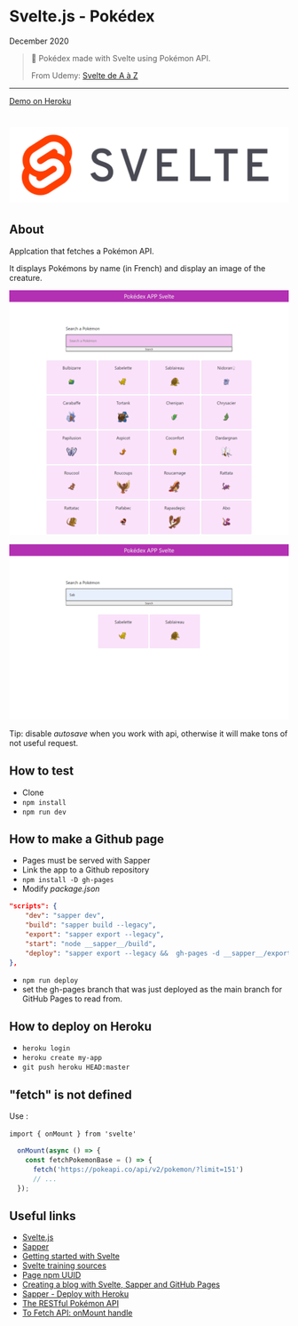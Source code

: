 # Svelte.js - Pokédex

December 2020

> 🔨  Pokédex made with Svelte using Pokémon API.
>
> From Udemy: [Svelte de A à Z](https://www.udemy.com/course/svelte-de-a-a-z/)

* * *

[Demo on Heroku](https://raigyo-svelte-pokedex.herokuapp.com/)

<h1 align="center">
    <img src="_readme-img/svelte-logo.png">
</h1>

## About

Applcation that fetches a Pokémon API.

It displays Pokémons by name (in French) and display an image of the creature.

![capture](_readme-img/capture01.png)

![capture](_readme-img/capture02.png)

Tip: disable *autosave* when you work with api, otherwise it will make tons of not useful request.

## How to test

- Clone
- `npm install`
- `npm run dev`

## How to make a Github page

- Pages must be served with Sapper
- Link the app to a Github repository
- `npm install -D gh-pages`
- Modify *package.json*

````json
"scripts": {
    "dev": "sapper dev",
    "build": "sapper build --legacy",
    "export": "sapper export --legacy",
    "start": "node __sapper__/build",
    "deploy": "sapper export --legacy &&  gh-pages -d __sapper__/export"
},
````
- `npm run deploy`
- set the gh-pages branch that was just deployed as the main branch for GitHub Pages to read from.

## How to deploy on Heroku

- `heroku login`
- `heroku create my-app`
- `git push heroku HEAD:master`

## "fetch" is not defined

Use :

`import { onMount } from 'svelte'`

````js
  onMount(async () => {
    const fetchPokemonBase = () => {
      fetch('https://pokeapi.co/api/v2/pokemon/?limit=151')
      // ...
  });
````

## Useful links

- [Svelte.js](https://svelte.dev/)
- [Sapper](https://sapper.svelte.dev/)
- [Getting started with Svelte](https://developer.mozilla.org/en-US/docs/Learn/Tools_and_testing/Client-side_JavaScript_frameworks/Svelte_getting_started)
- [Svelte training sources](https://github.com/Ziratsu/SourceSvelte)
- [Page npm UUID](https://www.npmjs.com/package/uuid)
- [Creating a blog with Svelte, Sapper and GitHub Pages](https://newcurrent.se/blog/create-markdown-sapper-svelte-blog)
- [Sapper - Deploy with Heroku](https://www.youtube.com/watch?v=2ABeij8BxCI)
- [The RESTful Pokémon API](https://pokeapi.co/)
- [To Fetch API: onMount handle](https://svelte.dev/tutorial/onmount)
